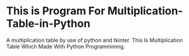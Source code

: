 # This is Program For Multiplication-Table-in-Python
A multiplication table by use of python and tkinter.
This Is Multiplication Table Which Made With Python Programmimng.
